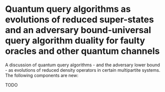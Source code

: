 # Quantum query algorithms as evolutions of reduced super-states and an adversary bound-universal query algorithm duality for faulty oracles and other quantum channels

A discussion of quantum query algorithms - and the adversary lower bound - as evolutions of reduced density operators in certain multipartite systems. The following components are new:

TODO
